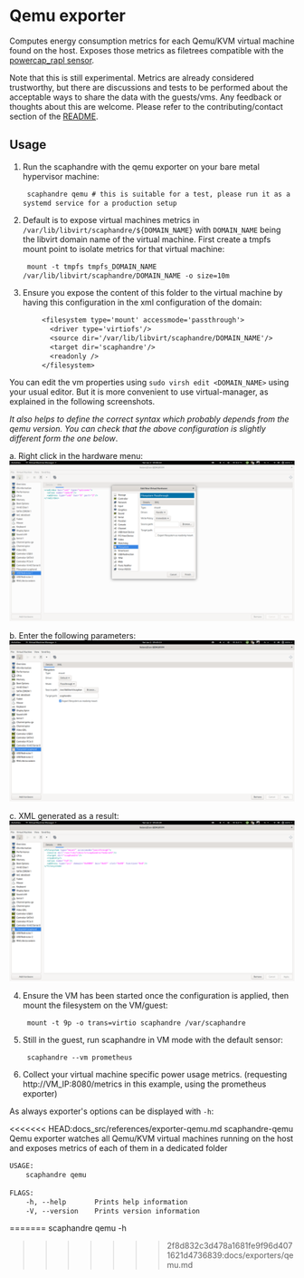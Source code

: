 # Qemu exporter

Computes energy consumption metrics for each Qemu/KVM virtual machine found on the host.
Exposes those metrics as filetrees compatible with the [powercap_rapl sensor](../sensors/powercap_rapl.md).

Note that this is still experimental. Metrics are already considered trustworthy, but there are discussions and tests to be performed about the acceptable ways to share the data with the guests/vms. Any feedback or thoughts about this are welcome. Please refer to the contributing/contact section of the [README](https://github.com/hubblo-org/scaphandre/#contributing).

## Usage

1. Run the scaphandre with the qemu exporter on your bare metal hypervisor machine:

		scaphandre qemu # this is suitable for a test, please run it as a systemd service for a production setup

2. Default is to expose virtual machines metrics in `/var/lib/libvirt/scaphandre/${DOMAIN_NAME}` with `DOMAIN_NAME` being the libvirt domain name of the virtual machine.
First create a tmpfs mount point to isolate metrics for that virtual machine:

		mount -t tmpfs tmpfs_DOMAIN_NAME /var/lib/libvirt/scaphandre/DOMAIN_NAME -o size=10m

3. Ensure you expose the content of this folder to the virtual machine by having this configuration in the xml configuration of the domain:
```
		<filesystem type='mount' accessmode='passthrough'>
	      <driver type='virtiofs'/>
	      <source dir='/var/lib/libvirt/scaphandre/DOMAIN_NAME'/>
	      <target dir='scaphandre'/>
		  <readonly />
	    </filesystem>
```
You can edit the vm properties using `sudo virsh edit <DOMAIN_NAME>` using your usual editor. But it is more convenient to use virtual-manager, as explained in the following screenshots.

*It also helps to define the correct syntax which probably depends from the qemu version. You can check that the above configuration is slightly different form the one below*.

a. Right click in the hardware menu:
![virtualmgr00](images/virtualmgr00.png)

b. Enter the following parameters:
![virtualmgr01](images/virtualmgr01.png)

c. XML generated as a result:
![virtualmgr02](images/virtualmgr02.png)

4. Ensure the VM has been started once the configuration is applied, then mount the filesystem on the VM/guest:

		mount -t 9p -o trans=virtio scaphandre /var/scaphandre

5. Still in the guest, run scaphandre in VM mode with the default sensor:

		scaphandre --vm prometheus

6. Collect your virtual machine specific power usage metrics. (requesting http://VM_IP:8080/metrics in this example, using the prometheus exporter)

As always exporter's options can be displayed with `-h`:

<<<<<<< HEAD:docs_src/references/exporter-qemu.md
	scaphandre-qemu 
	Qemu exporter watches all Qemu/KVM virtual machines running on the host and exposes metrics of each of them in a
	dedicated folder
	
	USAGE:
	    scaphandre qemu
	
	FLAGS:
	    -h, --help       Prints help information
	    -V, --version    Prints version information
=======
	scaphandre qemu -h
>>>>>>> 2f8d832c3d478a1681fe9f96d4071621d4736839:docs/exporters/qemu.md
